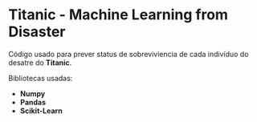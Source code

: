 # Titanic - Machine Learning from Disaster

Código usado para prever status de sobreviviencia de cada indivíduo do desatre do __Titanic__.

Bibliotecas usadas:
- __Numpy__
- __Pandas__
- __Scikit-Learn__
